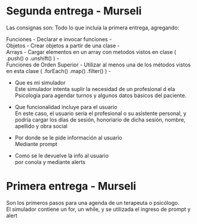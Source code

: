# Segunda entrega - Murseli

Las consignas son:
Todo lo que incluía la primera entrega, agregando:

Funciones - Declarar e invocar funciones -  
Objetos - Crear objetos a partir de una clase -  
Arrays - Cargar elementos en un array con metodos vistos en clase ( .push() o .unshift() ) -  
Funciones de Orden Superior - Utilizar al menos una de los métodos vistos en esta clase ( .forEach() .map() .filter() ) -  


- Que es mi simulador  
  Este simulador intenta suplir la necesidad de un profesional d ela Psicología para agendar turnos y algunos datos básicos del paciente.

- Que funcionalidad incluye para el usuario  
  En este caso, el usuario sería el profesional o su asistente personal, y podría cargar los días de sesión, honoriario de dicha sesión, nombre, apellido y obra social

- Por donde se le pide información al usuario  
  Mediante prompt

- Como se le devuelve la info al usuario  
  por conola y mediante alerts

# Primera entrega - Murseli

Son los primeros pasos para una agenda de un terapeuta o psicólogo.  
El simulador contiene un for, un while, y se utilizada el ingreso de prompt y alert
